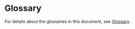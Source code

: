 # Glossary<a name="dws_01_0071"></a>

For details about the glossaries in this document, see  [Glossary](https://docs.otc.t-systems.com/en-us/glossary/index.html).


